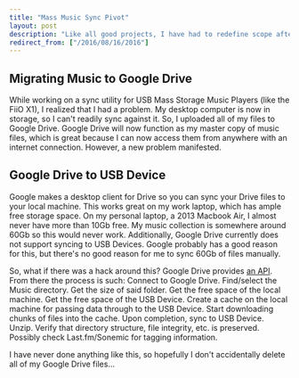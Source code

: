 ```yaml
---
title: "Mass Music Sync Pivot"
layout: post
description: "Like all good projects, I have had to redefine scope after digging in."
redirect_from: ["/2016/08/16/2016"]
---
```


## Migrating Music to Google Drive

While working on a sync utility for USB Mass Storage Music Players (like the FiiO X1), I realized that I had a problem. My desktop computer is now in storage, so I can't readily sync against it. So, I uploaded all of my files to Google Drive. Google Drive will now function as my master copy of music files, which is great because I can now access them from anywhere with an internet connection. However, a new problem manifested.

## Google Drive to USB Device

Google makes a desktop client for Drive so you can sync your Drive files to your local machine. This works great on my work laptop, which has ample free storage space. On my personal laptop, a 2013 Macbook Air, I almost never have more than 10Gb free. My music collection is somewhere around 60Gb so this would never work. Additionally, Google Drive currently does not support syncing to USB Devices. Google probably has a good reason for this, but there's no good reason for me to sync 60Gb of files manually. 

So, what if there was a hack around this? Google Drive provides [an API](https://developers.google.com/drive/v3/reference/). From there the process is such: Connect to Google Drive. Find/select the Music directory. Get the size of said folder. Get the free space of the local machine. Get the free space of the USB Device. Create a cache on the local machine for passing data through to the USB Device. Start downloading chunks of files into the cache. Upon completion, sync to USB Device. Unzip. Verify that directory structure, file integrity, etc. is preserved. Possibly check Last.fm/Sonemic for tagging information. 

I have never done anything like this, so hopefully I don't accidentally delete all of my Google Drive files...
